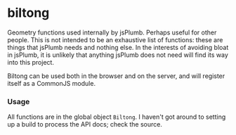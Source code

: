 biltong
============

Geometry functions used internally by jsPlumb. Perhaps useful for other people. This is not intended 
to be an exhaustive list of functions: these are things that jsPlumb needs and nothing else.  In the 
interests of avoiding bloat in jsPlumb, it is unlikely that anything jsPlumb does not need will find 
its way into this project.

Biltong can be used both in the browser and on the server, and will register itself as a CommonJS module.

### Usage

All functions are in the global object `Biltong`.  I haven't got around to setting up a build to process the API docs; check the source.
